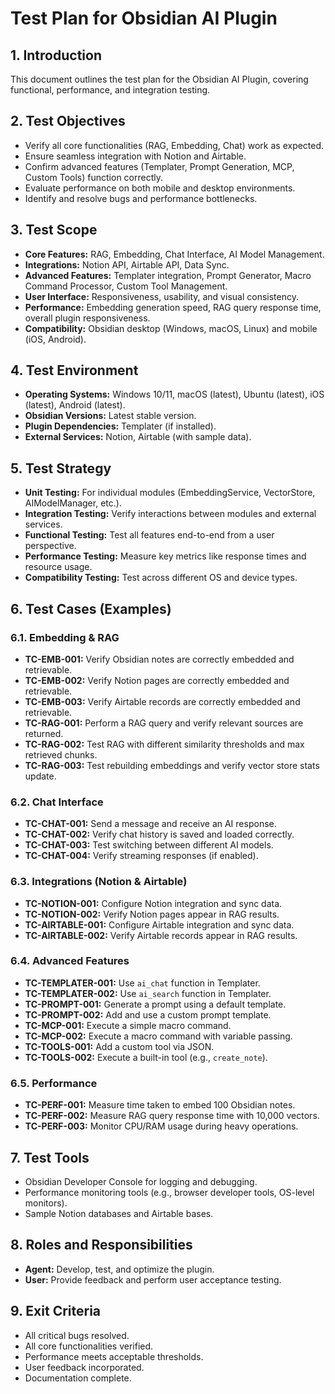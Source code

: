 # Test Plan for Obsidian AI Plugin

## 1. Introduction
This document outlines the test plan for the Obsidian AI Plugin, covering functional, performance, and integration testing.

## 2. Test Objectives
- Verify all core functionalities (RAG, Embedding, Chat) work as expected.
- Ensure seamless integration with Notion and Airtable.
- Confirm advanced features (Templater, Prompt Generation, MCP, Custom Tools) function correctly.
- Evaluate performance on both mobile and desktop environments.
- Identify and resolve bugs and performance bottlenecks.

## 3. Test Scope
- **Core Features:** RAG, Embedding, Chat Interface, AI Model Management.
- **Integrations:** Notion API, Airtable API, Data Sync.
- **Advanced Features:** Templater integration, Prompt Generator, Macro Command Processor, Custom Tool Management.
- **User Interface:** Responsiveness, usability, and visual consistency.
- **Performance:** Embedding generation speed, RAG query response time, overall plugin responsiveness.
- **Compatibility:** Obsidian desktop (Windows, macOS, Linux) and mobile (iOS, Android).

## 4. Test Environment
- **Operating Systems:** Windows 10/11, macOS (latest), Ubuntu (latest), iOS (latest), Android (latest).
- **Obsidian Versions:** Latest stable version.
- **Plugin Dependencies:** Templater (if installed).
- **External Services:** Notion, Airtable (with sample data).

## 5. Test Strategy
- **Unit Testing:** For individual modules (EmbeddingService, VectorStore, AIModelManager, etc.).
- **Integration Testing:** Verify interactions between modules and external services.
- **Functional Testing:** Test all features end-to-end from a user perspective.
- **Performance Testing:** Measure key metrics like response times and resource usage.
- **Compatibility Testing:** Test across different OS and device types.

## 6. Test Cases (Examples)

### 6.1. Embedding & RAG
- **TC-EMB-001:** Verify Obsidian notes are correctly embedded and retrievable.
- **TC-EMB-002:** Verify Notion pages are correctly embedded and retrievable.
- **TC-EMB-003:** Verify Airtable records are correctly embedded and retrievable.
- **TC-RAG-001:** Perform a RAG query and verify relevant sources are returned.
- **TC-RAG-002:** Test RAG with different similarity thresholds and max retrieved chunks.
- **TC-RAG-003:** Test rebuilding embeddings and verify vector store stats update.

### 6.2. Chat Interface
- **TC-CHAT-001:** Send a message and receive an AI response.
- **TC-CHAT-002:** Verify chat history is saved and loaded correctly.
- **TC-CHAT-003:** Test switching between different AI models.
- **TC-CHAT-004:** Verify streaming responses (if enabled).

### 6.3. Integrations (Notion & Airtable)
- **TC-NOTION-001:** Configure Notion integration and sync data.
- **TC-NOTION-002:** Verify Notion pages appear in RAG results.
- **TC-AIRTABLE-001:** Configure Airtable integration and sync data.
- **TC-AIRTABLE-002:** Verify Airtable records appear in RAG results.

### 6.4. Advanced Features
- **TC-TEMPLATER-001:** Use `ai_chat` function in Templater.
- **TC-TEMPLATER-002:** Use `ai_search` function in Templater.
- **TC-PROMPT-001:** Generate a prompt using a default template.
- **TC-PROMPT-002:** Add and use a custom prompt template.
- **TC-MCP-001:** Execute a simple macro command.
- **TC-MCP-002:** Execute a macro command with variable passing.
- **TC-TOOLS-001:** Add a custom tool via JSON.
- **TC-TOOLS-002:** Execute a built-in tool (e.g., `create_note`).

### 6.5. Performance
- **TC-PERF-001:** Measure time taken to embed 100 Obsidian notes.
- **TC-PERF-002:** Measure RAG query response time with 10,000 vectors.
- **TC-PERF-003:** Monitor CPU/RAM usage during heavy operations.

## 7. Test Tools
- Obsidian Developer Console for logging and debugging.
- Performance monitoring tools (e.g., browser developer tools, OS-level monitors).
- Sample Notion databases and Airtable bases.

## 8. Roles and Responsibilities
- **Agent:** Develop, test, and optimize the plugin.
- **User:** Provide feedback and perform user acceptance testing.

## 9. Exit Criteria
- All critical bugs resolved.
- All core functionalities verified.
- Performance meets acceptable thresholds.
- User feedback incorporated.
- Documentation complete.


